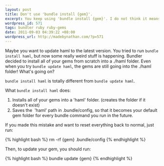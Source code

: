 ```yaml
---
layout: post
title: Don't use 'bundle install {gem}'.
excerpt: You keep using 'bundle install {gem}'. I do not think it means what you think it means.
wordpress_id: 571
tags: bundler ruby ruby-gems
date: 2011-09-03 04:39:22 +08:00
wordpress_url: http://madebynathan.com/?p=571
---
```

Maybe you want to update haml to the latest version. You tried to run <code>bundle install haml</code>, but now some really weird stuff is happening. Bundler decided to install all of your gems from scratch into a ./haml folder. Even when you try <code>bundle update haml</code>, the gems are still going into the ./haml folder! What's going on?

<code>bundle install haml</code> is totally different from <code>bundle update haml</code>.

What <code>bundle install haml</code> does:
<ol>
	<li>Installs all of your gems into a 'haml' folder. (creates the folder if it doesn't exist)</li>
	<li>Saves the  'haml' path in .bundle/config, so that it becomes your default gem folder for every bundle command you run in the future.</li>
</ol>

If you made this mistake and want to reset everything back to normal, just run:

{% highlight bash %}
rm -rf {gem} .bundle/config
{% endhighlight %}


Then, to update your gem, you should run:

{% highlight bash %}
bundle update {gem}
{% endhighlight %}

